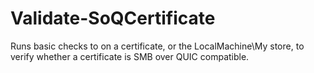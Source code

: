 # Validate-SoQCertificate
Runs basic checks to on a certificate, or the LocalMachine\My store, to verify whether a certificate is SMB over QUIC compatible.
